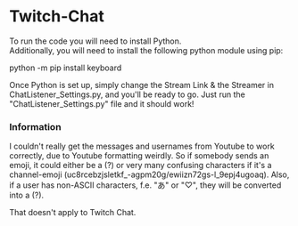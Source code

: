 # Twitch-Chat
To run the code you will need to install Python.  
Additionally, you will need to install the following python module using pip:  

python -m pip install keyboard  

Once Python is set up, simply change the Stream Link & the Streamer in ChatListener_Settings.py, and you'll be ready to go.
Just run the "ChatListener_Settings.py" file and it should work!

### Information

I couldn't really get the messages and usernames from Youtube to work correctly, due to Youtube formatting weirdly.
So if somebody sends an emoji, it could either be a (?) or very many confusing characters if it's a channel-emoji (uc8rcebzjsletkf_-agpm20g/ewiizn72gs-l_9epj4ugoaq).
Also, if a user has non-ASCII characters, f.e. "あ" or "♡", they will be converted into a (?).

That doesn't apply to Twitch Chat.